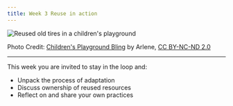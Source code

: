 ```yaml
---
title: Week 3 Reuse in action
---
```



![Reused old tires in a children's playground][1]

Photo Credit: [Children's Playground Bling][2] by Arlene, [CC BY-NC-ND 2.0][3]


----------


This week you are invited to stay in the loop and:

 - Unpack the process of adaptation 
 - Discuss ownership of reused resources
 - Reflect on and share your own practices




  [1]: http://s3.postimg.org/lv9uiexvn/1034886253_5045b2f68b.jpg
  [2]: https://www.flickr.com/photos/arlenemc/1034886253/
  [3]: https://creativecommons.org/licenses/by-nc-nd/2.0/
  [4]: http://www.eschoolnews.com/2015/08/07/creating-oers-722/2/
  [5]: https://open.uct.ac.za/bitstream/handle/11427/12937/WillmersOpenLicensing2015.pdf?sequence=3

